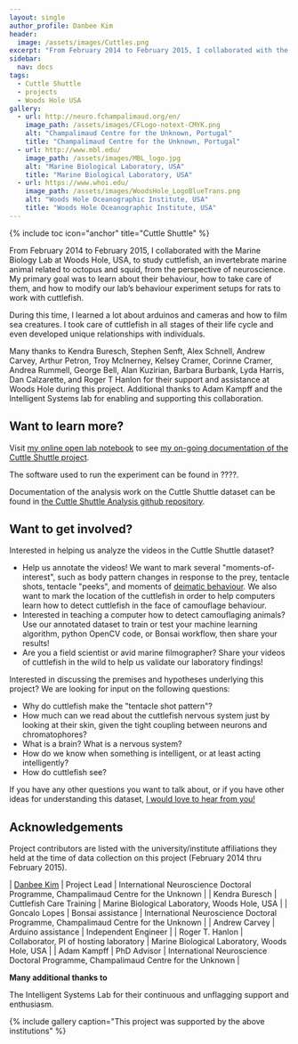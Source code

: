 ```yaml
---
layout: single
author_profile: Danbee Kim
header:
  image: /assets/images/Cuttles.png
excerpt: "From February 2014 to February 2015, I collaborated with the Marine Biology Lab at Woods Hole, USA, to study cuttlefish, an invertebrate marine animal related to octopus and squid, from the perspective of neuroscience. My primary goal was to learn about their behaviour, how to take care of them, and how to modify our lab’s behaviour experiment setups for rats to work with cuttlefish."
sidebar:  
  nav: docs
tags:
  - Cuttle Shuttle
  - projects
  - Woods Hole USA
gallery: 
  - url: http://neuro.fchampalimaud.org/en/
    image_path: /assets/images/CFLogo-notext-CMYK.png
    alt: "Champalimaud Centre for the Unknown, Portugal"
    title: "Champalimaud Centre for the Unknown, Portugal"
  - url: http://www.mbl.edu/
    image_path: /assets/images/MBL_logo.jpg
    alt: "Marine Biological Laboratory, USA"
    title: "Marine Biological Laboratory, USA"
  - url: https://www.whoi.edu/
    image_path: /assets/images/WoodsHole_LogoBlueTrans.png
    alt: "Woods Hole Oceanographic Institute, USA"
    title: "Woods Hole Oceanographic Institute, USA"
---
```


{% include toc icon="anchor" title="Cuttle Shuttle" %}

From February 2014 to February 2015, I collaborated with the Marine Biology Lab at Woods Hole, USA, to study cuttlefish, an invertebrate marine animal related to octopus and squid, from the perspective of neuroscience. My primary goal was to learn about their behaviour, how to take care of them, and how to modify our lab’s behaviour experiment setups for rats to work with cuttlefish.

During this time, I learned a lot about arduinos and cameras and how to film sea creatures. I took care of cuttlefish in all stages of their life cycle and even developed unique relationships with individuals.

Many thanks to Kendra Buresch, Stephen Senft, Alex Schnell, Andrew Carvey, Arthur Petron, Troy McInerney, Kelsey Cramer, Corinne Cramer, Andrea Rummell, George Bell, Alan Kuzirian, Barbara Burbank, Lyda Harris, Dan Calzarette, and Roger T Hanlon for their support and assistance at Woods Hole during this project. Additional thanks to Adam Kampff and the Intelligent Systems lab for enabling and supporting this collaboration.

## Want to learn more?

Visit [my online open lab notebook](http://www.danbeekim.org/open-lab-notebook/) to see [my on-going documentation of the Cuttle Shuttle project](http://www.danbeekim.org/open-lab-notebook/cuttlefish-hunting-behavior/). 

The software used to run the experiment can be found in ????. 

Documentation of the analysis work on the Cuttle Shuttle dataset can be found in [the Cuttle Shuttle Analysis github repository](https://github.com/everymind/CuttleShuttle-Analysis).

## Want to get involved?

Interested in helping us analyze the videos in the Cuttle Shuttle dataset? 

- Help us annotate the videos! We want to mark several "moments-of-interest", such as body pattern changes in response to the prey, tentacle shots, tentacle "peeks", and moments of [deimatic behaviour](https://en.wikipedia.org/wiki/Deimatic_behaviour). We also want to mark the location of the cuttlefish in order to help computers learn how to detect cuttlefish in the face of camouflage behaviour. 
- Interested in teaching a computer how to detect camouflaging animals? Use our annotated dataset to train or test your machine learning algorithm, python OpenCV code, or Bonsai workflow, then share your results!
- Are you a field scientist or avid marine filmographer? Share your videos of cuttlefish in the wild to help us validate our laboratory findings!

Interested in discussing the premises and hypotheses underlying this project? We are looking for input on the following questions:

- Why do cuttlefish make the "tentacle shot pattern"?
- How much can we read about the cuttlefish nervous system just by looking at their skin, given the tight coupling between neurons and chromatophores?
- What is a brain? What is a nervous system? 
- How do we know when something is intelligent, or at least acting intelligently?
- How do cuttlefish see?

If you have any other questions you want to talk about, or if you have other ideas for understanding this dataset, [I would love to hear from you!](mailto:danbee@alum.mit.edu)

## Acknowledgements

Project contributors are listed with the university/institute affiliations they held at the time of data collection on this project (February 2014 thru February 2015). 

| [Danbee Kim](danbeekim.org) | Project Lead | International Neuroscience Doctoral Programme, Champalimaud Centre for the Unknown |
| Kendra Buresch | Cuttlefish Care Training | Marine Biological Laboratory, Woods Hole, USA |
| Goncalo Lopes  | Bonsai assistance | International Neuroscience Doctoral Programme, Champalimaud Centre for the Unknown |
| Andrew Carvey  | Arduino assistance | Independent Engineer |
| Roger T. Hanlon | Collaborator, PI of hosting laboratory | Marine Biological Laboratory, Woods Hole, USA |
| Adam Kampff     | PhD Advisor | International Neuroscience Doctoral Programme, Champalimaud Centre for the Unknown |

**Many additional thanks to** 

The Intelligent Systems Lab for their continuous and unflagging support and enthusiasm.

{% include gallery caption="This project was supported by the above institutions" %}

